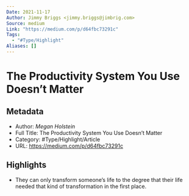 ```yaml
---
Date: 2021-11-17
Author: Jimmy Briggs <jimmy.briggs@jimbrig.com>
Source: medium
Link: "https://medium.com/p/d64fbc73291c"
Tags:
  - "#Type/Highlight"
Aliases: []
---
```


# The Productivity System You Use Doesn’t Matter

## Metadata

* Author: *Megan Holstein*
* Full Title: The Productivity System You Use Doesn’t Matter
* Category: #Type/Highlight/Article
* URL: https://medium.com/p/d64fbc73291c

## Highlights

* They can only transform someone’s life to the degree that their life needed that kind of transformation in the first place.

